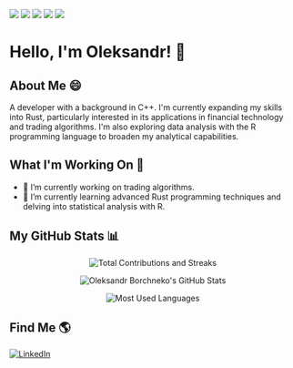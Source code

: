 ![](https://img.shields.io/badge/OS-Linux-informational?style=flat&logo=linux&logoColor=white&color=2bbc8a)
![](https://img.shields.io/badge/Code-Rust-informational?style=flat&logo=rust&logoColor=white&color=2bbc8a)
![](https://img.shields.io/badge/Code-C++-informational?style=flat&logo=cplusplus&logoColor=white&color=2bbc8a)
![](https://img.shields.io/badge/Code-R-informational?style=flat&logo=r&logoColor=white&color=2bbc8a)
![](https://img.shields.io/badge/Tools-Docker-informational?style=flat&logo=docker&logoColor=white&color=2bbc8a)

# Hello, I'm Oleksandr! 👋

## About Me 😄

A developer with a background in C++. I'm currently expanding my skills into Rust, particularly interested in its applications in financial technology and trading algorithms. I'm also exploring data analysis with the R programming language to broaden my analytical capabilities.


## What I'm Working On 🚀

- 🔭 I’m currently working on trading algorithms.
- 🌱 I’m currently learning advanced Rust programming techniques and delving into statistical analysis with R.

## My GitHub Stats 📊
<p align="center">
  <img src="https://github-readme-streak-stats.herokuapp.com/?user=megaproes&theme=radical" alt="Total Contributions and Streaks" />
</p>

<p align="center">
  <img src="https://github-readme-stats.vercel.app/api?username=megaproes&show_icons=true&theme=radical" alt="Oleksandr Borchneko's GitHub Stats" />
</p>

<p align="center">
  <img src="https://github-readme-stats.vercel.app/api/top-langs/?username=megaproes&layout=compact&theme=radical" alt="Most Used Languages" />
</p>



## Find Me 🌎

[![LinkedIn][3.2]][3]

<!-- Icons -->

[3.2]: https://raw.githubusercontent.com/MartinHeinz/MartinHeinz/master/linkedin-3-16.png 

<!-- Links to your social media accounts -->

[3]: https://www.linkedin.com/in/alexander-borchenko-12122a268/
